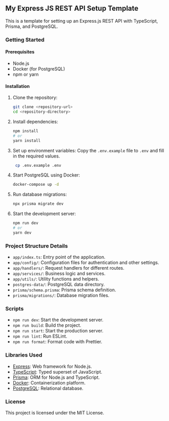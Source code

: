 ## My Express JS REST API Setup Template

This is a template for setting up an Express.js REST API with TypeScript, Prisma, and PostgreSQL.

### Getting Started

#### Prerequisites

-   Node.js
-   Docker (for PostgreSQL)
-   npm or yarn

#### Installation

1. Clone the repository:

    ```sh
    git clone <repository-url>
    cd <repository-directory>
    ```

2. Install dependencies:

    ```sh
    npm install
    # or
    yarn install
    ```

3. Set up environment variables:
   Copy the `.env.example` file to `.env` and fill in the required values.

    ```sh
     cp .env.example .env
    ```

4. Start PostgreSQL using Docker:

    ```sh
    docker-compose up -d
    ```

5. Run database migrations:

    ```sh
    npx prisma migrate dev
    ```

6. Start the development server:
    ```sh
    npm run dev
    # or
    yarn dev
    ```

### Project Structure Details

-   `app/index.ts`: Entry point of the application.
-   `app/config/`: Configuration files for authentication and other settings.
-   `app/handlers/`: Request handlers for different routes.
-   `app/services/`: Business logic and services.
-   `app/utils/`: Utility functions and helpers.
-   `postgres-data/`: PostgreSQL data directory.
-   `prisma/schema.prisma`: Prisma schema definition.
-   `prisma/migrations/`: Database migration files.

### Scripts

-   `npm run dev`: Start the development server.
-   `npm run build`: Build the project.
-   `npm run start`: Start the production server.
-   `npm run lint`: Run ESLint.
-   `npm run format`: Format code with Prettier.

### Libraries Used

-   [Express](https://expressjs.com/): Web framework for Node.js.
-   [TypeScript](https://www.typescriptlang.org/): Typed superset of JavaScript.
-   [Prisma](https://www.prisma.io/): ORM for Node.js and TypeScript.
-   [Docker](https://www.docker.com/): Containerization platform.
-   [PostgreSQL](https://www.postgresql.org/): Relational database.

### License

This project is licensed under the MIT License.
